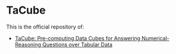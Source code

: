 # TaCube

This is the official repository of:
+ [TaCube: Pre-computing Data Cubes for Answering Numerical-Reasoning Questions over Tabular Data](https://arxiv.org/abs/2205.12682) 
